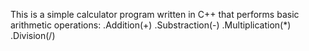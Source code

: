 
This is a simple calculator program written in C++ that performs basic arithmetic operations:
.Addition(+)
.Substraction(-)
.Multiplication(*)
.Division(/)

